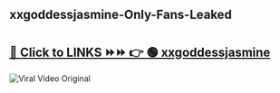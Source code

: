 
 ## xxgoddessjasmine-Only-Fans-Leaked

# <h2><a href="https://clipsfans.com/xxgoddessjasmine&ref=git">🔗 Click to LINKS ⏩⏩ 👉 🟢 xxgoddessjasmine </a></h2>

<a href="https://clipsfans.com/xxgoddessjasmine&ref=git" rel="nofollow" data-target="animated-image.originalLink"><img src="https://i.ibb.co.com/xMMVF88/686577567.gif" alt="Viral Video Original" style="max-width: 100%; display: inline-block;" data-target="animated-image.originalImage"></a>
